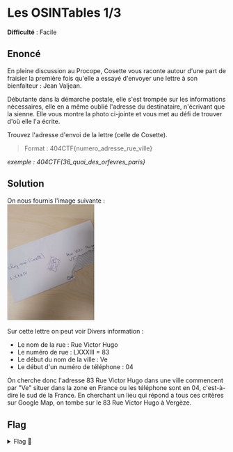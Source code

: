 # Les OSINTables 1/3

**Difficulté** : Facile

## Enoncé

En pleine discussion au Procope, Cosette vous raconte autour d'une part de fraisier la première fois qu'elle a essayé d'envoyer une lettre à son bienfaiteur : Jean Valjean.

Débutante dans la démarche postale, elle s'est trompée sur les informations nécessaires, elle en a même oublié l'adresse du destinataire, n'écrivant que la sienne. Elle vous montre la photo ci-jointe et vous met au défi de trouver d'où elle l'a écrite.
 
Trouvez l'adresse d'envoi de la lettre (celle de Cosette).
> Format : 404CTF{numero_adresse_rue_ville} 

_exemple : 404CTF{36_quai_des_orfevres_paris}_


## Solution

On nous fournis l'image suivante :   
<img src="photo.jpg" alt="Photo Lettre" width="200">

Sur cette lettre on peut voir Divers information :
- Le nom de la rue : Rue Victor Hugo
- Le numéro de rue : LXXXIII = 83
- Le début du nom de la ville : Ve
- Le début d'un numéro de téléphone : 04

On cherche donc l'adresse 83 Rue Victor Hugo dans une ville commencent par "Ve" situer dans la zone en France ou les téléphone sont en 04, c'est-à-dire le sud de la France. En cherchant un lieu qui répond a tous ces critères sur Google Map, on tombe sur le 83 Rue Victor Hugo à Vergèze.

## Flag

<details>
<summary> Flag 🚩</summary>

```
404CTF{83_rue_victor_hugo_vergeze}
```